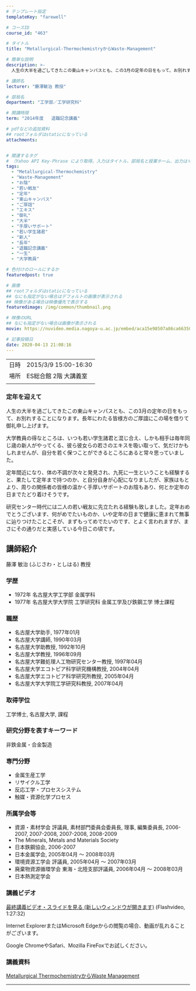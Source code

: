 ```yaml
---
# テンプレート指定
templateKey: "farewell"

# コースID
course_id: "463"

# タイトル
title: "Metallurgical-ThermochemistryからWaste-Management"

# 簡単な説明
description: >-
  人生の大半を過ごしてきたこの東山キャンパスとも、この3月の定年の日をもって、お別れすることになります。長年にわたる皆様方のご厚誼にこの場を借りて御礼申し上げます。 大学教員の得なところは、いつも若い学生諸君と混じ合え、しかも相手は毎年同じ歳の新人がやってくる、彼ら彼女らの若さのエキスを吸い取って、気だけかもしれませんが、自分を若く保つことができるところにあると常々思っていました。 定年 ....

# 講師名
lecturer: "藤澤敏治 教授"

# 部局名
department: "工学部／工学研究科"

# 開講時限
term: "2014年度	退職記念講義"

# pdfなどの追加資料
## rootフォルダはstaticになっている
attachments:


# 関連するタグ
# （Yahoo API Key-Phrase により取得。入力はタイトル、部局名と授業ホーム、出力はキーフレーズ（tags））
tags:
  - "Metallurgical-Thermochemistry"
  - "Waste-Management"
  - "お陰"
  - "若い戦友"
  - "定年"
  - "東山キャンパス"
  - "ご厚誼"
  - "エキス"
  - "御礼"
  - "大半"
  - "手厚いサポート"
  - "若い学生諸君"
  - "新人"
  - "長年"
  - "退職記念講義"
  - "一生"
  - "大学教員"

# 色付けのロールにするか
featuredpost: true

# 画像
## rootフォルダはstaticになっている
## なにも指定がない場合はデフォルトの画像が表示される
## 映像がある場合は映像優先で表示する
featuredimage: /img/common/thumbnail.png

# 映像のURL
## なにも指定がない場合は画像が表示される
movie: https://nuvideo.media.nagoya-u.ac.jp/embed/aca15e98507a86ca663505a762288252437c84f0

# 記事投稿日
date: 2020-04-13 21:08:16
---
```


|   |   |
|---|---|
| 日時 | 2015/3/9  15:00-16:30 |
| 場所 | ES総合館 2階 大講義室 |
|   |   |


### 定年を迎えて 

人生の大半を過ごしてきたこの東山キャンパスとも、この3月の定年の日をもって、お別れすることになります。長年にわたる皆様方のご厚誼にこの場を借りて御礼申し上げます。 

大学教員の得なところは、いつも若い学生諸君と混じ合え、しかも相手は毎年同じ歳の新人がやってくる、彼ら彼女らの若さのエキスを吸い取って、気だけかもしれませんが、自分を若く保つことができるところにあると常々思っていました。 

定年間近になり、体の不調が次々と発見され、九死に一生ということも経験すると、果たして定年まで持つのか、と自分自身が心配になりましたが、家族はもとより、周りの関係者の皆様の温かく手厚いサポートのお陰もあり、何とか定年の日までたどり着けそうです。 

研究センター時代には二人の若い戦友に先立たれる経験も致しました。定年おめでとうございます、何がめでたいものか、いや定年の日まで健康に恵まれて無事に辿りつけたことこそが、まずもってめでたいのです、とよく言われますが、まさにその通りだと実感している今日この頃です。


## 講師紹介

藤澤 敏治 (ふじさわ・としはる) 教授

### 学歴

  * 1972年 名古屋大学工学部 金属学科
  * 1977年 名古屋大学大学院 工学研究科 金属工学及び鉄鋼工学 博士課程

### 職歴

  * 名古屋大学助手, 1977年01月
  * 名古屋大学講師, 1990年03月
  * 名古屋大学助教授, 1992年10月
  * 名古屋大学教授, 1996年09月
  * 名古屋大学難処理人工物研究センター教授, 1997年04月
  * 名古屋大学エコトピア科学研究機構教授, 2004年04月
  * 名古屋大学エコトピア科学研究所教授, 2005年04月
  * 名古屋大学大学院工学研究科教授, 2007年04月

### 取得学位

工学博士, 名古屋大学, 課程

### 研究分野を表すキーワード

非鉄金属・合金製造

### 専門分野

  * 金属生産工学
  * リサイクル工学
  * 反応工学・プロセスシステム
  * 触媒・資源化学プロセス

### 所属学会等

  * 資源・素材学会 評議員, 素材部門委員会委員長, 理事, 編集委員長, 2006-2007, 2007-2008, 2007-2008, 2008-2009
  * The Minerals, Metals and Materials Society
  * 日本鉄鋼協会, 2006-2007
  * 日本金属学会, 2005年04月 ～ 2008年03月
  * 環境資源工学会 評議員, 2005年04月 ～ 2007年03月
  * 廃棄物資源循環学会 東海・北陸支部評議員, 2006年04月 ～ 2008年03月
  * 日本熱測定学会


### 講義ビデオ

[最終講義ビデオ・スライドを見る (新しいウィンドウが開きます)](https://nuvideo.media.nagoya-u.ac.jp/embed/aca15e98507a86ca663505a762288252437c84f0) (Flashvideo, 1:27:32)  


Internet ExplorerまたはMicrosoft Edgeからの閲覧の場合、動画が乱れることがございます。

Google ChromeやSafari、Mozilla FireFoxでお試しください。 

### 講義資料

[Metallurgical ThermochemistryからWaste Management](https://ocw.nagoya-u.jp/files/463/fujisawa.pdf) 


-----